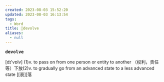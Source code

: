 ```yaml
---
created: 2023-08-03 15:52:20
updated: 2023-08-03 16:13:54
tags:
  - Word
title: 📖devolve
aliases:
  - null
---
```


<pre><strong>devolve</strong></pre>
[dɪ'vɒlv]
(1)v. to pass on from one person or entity to another （权利，责任等）下放(2)v. to gradually go from an advanced state to a less advanced state [[衰]]落
